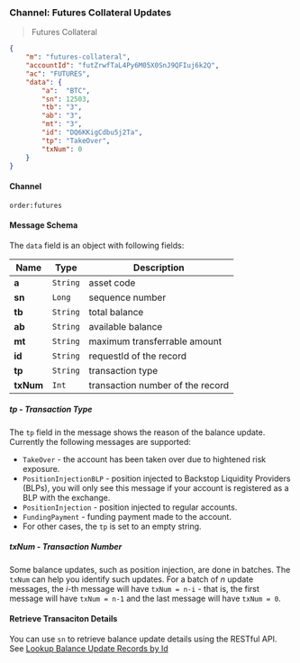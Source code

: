 ### Channel: Futures Collateral Updates

> Futures Collateral 

```json
{
    "m": "futures-collateral",
    "accountId": "futZrwfTaL4Py6M05X0SnJ9QFIuj6k2Q",
    "ac": "FUTURES",
    "data": {
        "a":  "BTC",
        "sn": 12503,
        "tb": "3",
        "ab": "3",
        "mt": "3",
        "id": "DQ6KKigCdbu5j2Ta",
        "tp": "TakeOver",
        "txNum": 0
    }
}
```

#### Channel

`order:futures` 


#### Message Schema

The `data` field is an object with following fields: 

 Name     | Type     | Description
--------- | -------- | ----------------------------------------
**a**     | `String` | asset code 
**sn**    | `Long`   | sequence number 
**tb**    | `String` | total balance 
**ab**    | `String` | available balance
**mt**    | `String` | maximum transferrable amount
**id**    | `String` | requestId of the record
**tp**    | `String` | transaction type
**txNum** | `Int`    | transaction number of the record

##### tp - Transaction Type

The `tp` field in the message shows the reason of the balance update. Currently the following messages are supported:

* `TakeOver` - the account has been taken over due to hightened risk exposure.
* `PositionInjectionBLP` - position injected to Backstop Liquidity Providers (BLPs), you will only see this message if your account is registered as a BLP with the exchange.
* `PositionInjection` - position injected to regular accounts. 
* `FundingPayment` - funding payment made to the account.
* For other cases, the `tp` is set to an empty string.

##### txNum - Transaction Number

Some balance updates, such as position injection, are done in batches. The `txNum` can help you identify such updates. For a batch of *n* update messages, the *i*-th message
will have `txNum = n-i` - that is, the first message will have `txNum = n-1` and the last message will have `txNum = 0`. 

#### Retrieve Transaciton Details 

You can use `sn` to retrieve balance update details using the RESTful API. See [Lookup Balance Update Records by Id](#lookup-balance-update-records-by-id)


